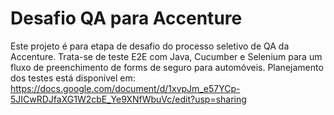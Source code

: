 # Desafio QA para Accenture

Este projeto é para etapa de desafio do processo seletivo de QA da Accenture. Trata-se de teste E2E com Java, Cucumber e Selenium para um fluxo de
preenchimento de forms de seguro para automóveis. Planejamento dos testes está disponível em: https://docs.google.com/document/d/1xvpJm_e57YCp-5JICwRDJfaXG1W2cbE_Ye9XNfWbuVc/edit?usp=sharing
